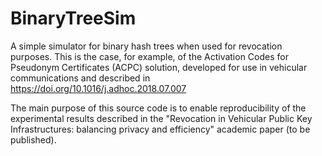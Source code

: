 # BinaryTreeSim
A simple simulator for binary hash trees when used for revocation purposes. This is the case, for example, of the Activation Codes for Pseudonym Certificates (ACPC) solution, developed for use in vehicular communications and described in https://doi.org/10.1016/j.adhoc.2018.07.007

The main purpose of this source code is to enable reproducibility of the experimental results described in the "Revocation in Vehicular Public Key Infrastructures: balancing privacy and efficiency" academic paper (to be published).

